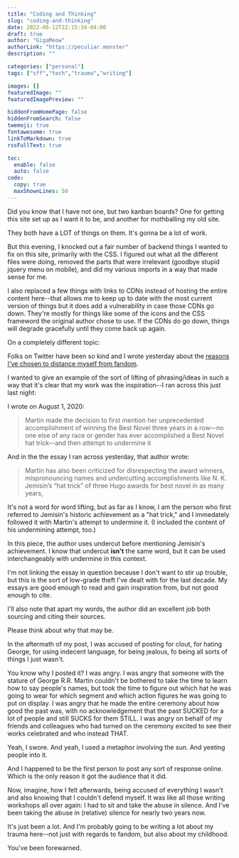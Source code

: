 ```yaml
---
title: "Coding and Thinking"
slug: "coding-and-thinking"
date: 2022-06-12T22:15:34-04:00
draft: true
author: "GigaMeow"
authorLink: "https://peculiar.monster"
description: ""

categories: ["personal"]
tags: ["sff","tech","trauma","writing"]

images: []
featuredImage: ""
featuredImagePreview: ""

hiddenFromHomePage: false
hiddenFromSearch: false
twemoji: true
fontawesome: true
linkToMarkdown: true
rssFullText: true

toc:
  enable: false
  auto: false
code:
  copy: true
  maxShownLines: 50
---
```

Did you know that I have not one, but two kanban boards? One for getting this site set up as I want it to be, and another for mothballing my old site.

They both have a LOT of things on them. It's gonna be a lot of work.

<!--more-->

But this evening, I knocked out a fair number of backend things I wanted to fix on this site, primarily with the CSS. I figured out what all the different files were doing, removed the parts that were irrelevant (goodbye stupid jquery menu on mobile), and did my various imports in a way that made sense for me. 

I also replaced a few things with links to CDNs instead of hosting the entire content here--that allows me to keep up to date with the most current version of things but it does add a vulnerability in case those CDNs go down. They're mostly for things like some of the icons and the CSS frameword the original author chose to use. If the CDNs do go down, things will degrade gracefully until they come back up again. 

On a completely different topic:

Folks on Twitter have been so kind and I wrote yesterday about the [reasons I've chosen to distance myself from fandom](/posts/f-stands-for-fungible).

I wanted to give an example of the sort of lifting of phrasing/ideas in such a way that it's clear that my work was the inspiration--I ran across this just last night:

I wrote on August 1, 2020:

>Martin made the decision to first mention her unprecedented accomplishment of winning the Best Novel three years in a row–-no one else of any race or gender has ever accomplished a Best Novel hat trick–-and then attempt to undermine it

And in the the essay I ran across yesterday, that author wrote:

>Martin has also been criticized for disrespecting the award winners, mispronouncing names and undercutting accomplishments like N. K. Jemisin’s “hat trick” of three Hugo awards for best novel in as many years,

It's not a word for word lifting, but as far as I know, I am the person who first referred to Jemisin's historic achievement as a "hat trick," and I immedately followed it with Martin's attempt to undermine it. (I included the content of his undermining attempt, too.)

In this piece, the author uses undercut before mentioning Jemisin's achievement. I know that undercut __isn't__ the same word, but it can be used interchangeably with undermine in this context. 

I'm not linking the essay in question because I don't want to stir up trouble, but this is the sort of low-grade theft I've dealt with for the last decade. My essays are good enough to read and gain inspiration from, but not good enough to cite. 

I'll also note that apart my words, the author did an excellent job both sourcing and citing their sources. 

Please think about why that may be.

In the aftermath of my post, I was accused of posting for clout, for hating George, for using indecent language, for being jealous, fo being all sorts of things I just wasn't.

You know why I posted it? I was angry. I was angry that someone with the stature of George R.R. Martin couldn't be bothered to take the time to learn how to say people's names, but took the time to figure out which hat he was going to wear for which segment and which action figures he was going to put on display. I was angry that he made the entire ceremony about how good the past was, with no acknowledgement that the past SUCKED for a lot of people and still SUCKS for them STILL. I was angry on behalf of my friends and colleagues who had turned on the ceremony excited to see their works celebrated and who instead THAT.

Yeah, I swore. And yeah, I used a metaphor involving the sun. And yeeting people into it.

And I happened to be the first person to post any sort of response online. Which is the only reason it got the audience that it did. 

Now, imagine, how I felt afterwards, being accused of everything I wasn't and also knowing that I couldn't defend myself. It was like all those writing workshops all over again: I had to sit and take the abuse in silence. And I've been taking the abuse in (relative) silence for nearly two years now. 

It's just been a lot. And I'm probably going to be writing a lot about my trauma here--not just with regards to fandom, but also about my childhood.

You've been forewarned.
